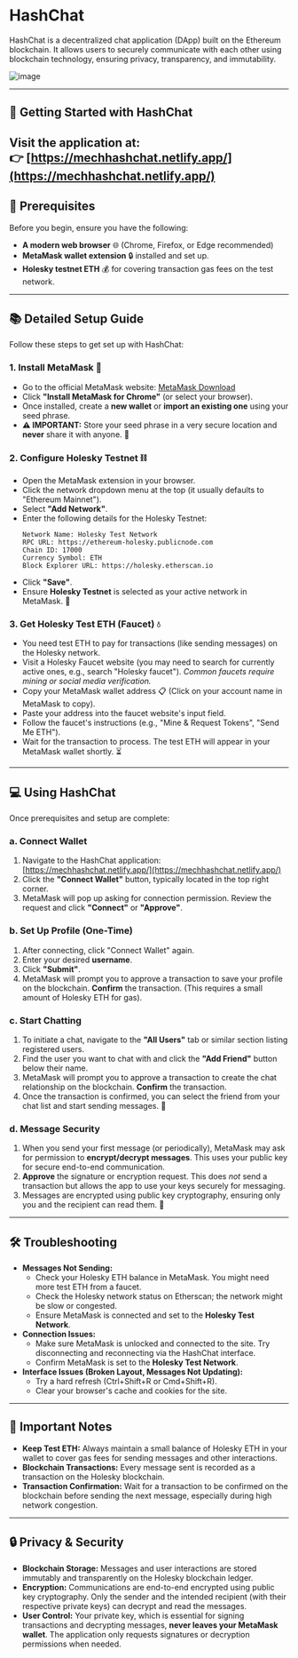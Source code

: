# HashChat

HashChat is a decentralized chat application (DApp) built on the Ethereum blockchain. It allows users to securely communicate with each other using blockchain technology, ensuring privacy, transparency, and immutability.

![image](https://github.com/user-attachments/assets/882f755f-6218-4999-a510-16042729ad95)



---

## 🚀 Getting Started with HashChat

Visit the application at:  
👉 [https://mechhashchat.netlify.app/](https://mechhashchat.netlify.app/)
---


## 🔧 Prerequisites

Before you begin, ensure you have the following:

*   **A modern web browser** 🌐 (Chrome, Firefox, or Edge recommended)
*   **MetaMask wallet extension** 🔒 installed and set up.
*   **Holesky testnet ETH** 💰 for covering transaction gas fees on the test network.

---

## 📚 Detailed Setup Guide

Follow these steps to get set up with HashChat:

### 1. Install MetaMask 🦊

*   Go to the official MetaMask website: [MetaMask Download](https://metamask.io/download/)
*   Click **"Install MetaMask for Chrome"** (or select your browser).
*   Once installed, create a **new wallet** or **import an existing one** using your seed phrase.
*   **⚠️ IMPORTANT:** Store your seed phrase in a very secure location and **never** share it with anyone. 🔑

### 2. Configure Holesky Testnet ⛓️

*   Open the MetaMask extension in your browser.
*   Click the network dropdown menu at the top (it usually defaults to "Ethereum Mainnet").
*   Select **"Add Network"**.
*   Enter the following details for the Holesky Testnet:
    ```plaintext
    Network Name: Holesky Test Network
    RPC URL: https://ethereum-holesky.publicnode.com
    Chain ID: 17000
    Currency Symbol: ETH
    Block Explorer URL: https://holesky.etherscan.io
    ```
*   Click **"Save"**.
*   Ensure **Holesky Testnet** is selected as your active network in MetaMask. 🔄

### 3. Get Holesky Test ETH (Faucet) 💧

*   You need test ETH to pay for transactions (like sending messages) on the Holesky network.
*   Visit a Holesky Faucet website (you may need to search for currently active ones, e.g., search "Holesky faucet"). *Common faucets require mining or social media verification.*
*   Copy your MetaMask wallet address 📋 (Click on your account name in MetaMask to copy).
*   Paste your address into the faucet website's input field.
*   Follow the faucet's instructions (e.g., "Mine & Request Tokens", "Send Me ETH").
*   Wait for the transaction to process. The test ETH will appear in your MetaMask wallet shortly. ⏳

---

## 💻 Using HashChat

Once prerequisites and setup are complete:

### a. Connect Wallet

1.  Navigate to the HashChat application: [https://mechhashchat.netlify.app/](https://mechhashchat.netlify.app/)
2.  Click the **"Connect Wallet"** button, typically located in the top right corner.
3.  MetaMask will pop up asking for connection permission. Review the request and click **"Connect"** or **"Approve"**.

### b. Set Up Profile (One-Time)

1.  After connecting, click "Connect Wallet" again.
2.  Enter your desired **username**.
3.  Click **"Submit"**.
4.  MetaMask will prompt you to approve a transaction to save your profile on the blockchain. **Confirm** the transaction. (This requires a small amount of Holesky ETH for gas).

### c. Start Chatting

1.  To initiate a chat, navigate to the **"All Users"** tab or similar section listing registered users.
2.  Find the user you want to chat with and click the **"Add Friend"** button below their name.
3.  MetaMask will prompt you to approve a transaction to create the chat relationship on the blockchain. **Confirm** the transaction.
4.  Once the transaction is confirmed, you can select the friend from your chat list and start sending messages. 💬

### d. Message Security

1.  When you send your first message (or periodically), MetaMask may ask for permission to **encrypt/decrypt messages**. This uses your public key for secure end-to-end communication.
2.  **Approve** the signature or encryption request. This does *not* send a transaction but allows the app to use your keys securely for messaging.
3.  Messages are encrypted using public key cryptography, ensuring only you and the recipient can read them. 🔐

---

## 🛠️ Troubleshooting

*   **Messages Not Sending:**
    *   Check your Holesky ETH balance in MetaMask. You might need more test ETH from a faucet.
    *   Check the Holesky network status on Etherscan; the network might be slow or congested.
    *   Ensure MetaMask is connected and set to the **Holesky Test Network**.
*   **Connection Issues:**
    *   Make sure MetaMask is unlocked and connected to the site. Try disconnecting and reconnecting via the HashChat interface.
    *   Confirm MetaMask is set to the **Holesky Test Network**.
*   **Interface Issues (Broken Layout, Messages Not Updating):**
    *   Try a hard refresh (Ctrl+Shift+R or Cmd+Shift+R).
    *   Clear your browser's cache and cookies for the site.

---

## 📝 Important Notes

*   **Keep Test ETH:** Always maintain a small balance of Holesky ETH in your wallet to cover gas fees for sending messages and other interactions.
*   **Blockchain Transactions:** Every message sent is recorded as a transaction on the Holesky blockchain.
*   **Transaction Confirmation:** Wait for a transaction to be confirmed on the blockchain before sending the next message, especially during high network congestion.
---

## 🔒 Privacy & Security

*   **Blockchain Storage:** Messages and user interactions are stored immutably and transparently on the Holesky blockchain ledger.
*   **Encryption:** Communications are end-to-end encrypted using public key cryptography. Only the sender and the intended recipient (with their respective private keys) can decrypt and read the messages.
*   **User Control:** Your private key, which is essential for signing transactions and decrypting messages, **never leaves your MetaMask wallet**. The application only requests signatures or decryption permissions when needed.
